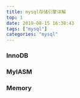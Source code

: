 ```yaml
---
title: mysql存储引擎详解
top: 1
date: 2019-08-15 16:38:43
tags: ["mysql"]
categories: "mysql"
---
```


### InnoDB

### MyIASM

### Memory

